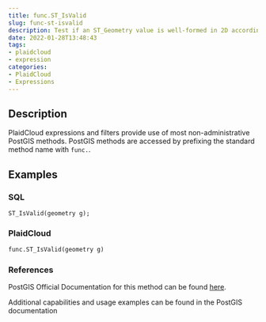 ```yaml
---
title: func.ST_IsValid
slug: func-st-isvalid
description: Test if an ST_Geometry value is well-formed in 2D according to the OGC rules
date: 2022-01-28T13:48:43
tags:
- plaidcloud
- expression
categories:
- PlaidCloud
- Expressions
---
```



## Description


PlaidCloud expressions and filters provide use of most non-administrative PostGIS methods. PostGIS methods are accessed by prefixing the standard method name with `func.`.



## Examples


### SQL



```
ST_IsValid(geometry g);
```


### PlaidCloud



```python
func.ST_IsValid(geometry g)
```


### References


PostGIS Official Documentation for this method can be found [here](https://postgis.net/docs/manual-3.1/ST_IsValid.html).



Additional capabilities and usage examples can be found in the PostGIS documentation

